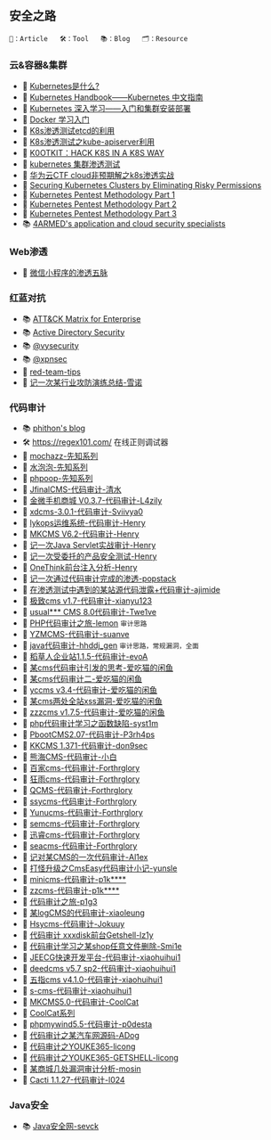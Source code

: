 ## 安全之路
```
📄：Article   🛠：Tool   📚：Blog   🗂：Resource
```


### 云&容器&集群

- 📄 [Kubernetes是什么?](https://www.redhat.com/zh/topics/containers/what-is-kubernetes)
- 📄 [Kubernetes Handbook——Kubernetes 中文指南](https://jimmysong.io/kubernetes-handbook/)
- 📄 [Kubernetes 深入学习——入门和集群安装部署](https://www.cnblogs.com/chiangchou/p/k8s-1.html)
- 📄 [Docker 学习入门](https://www.cnblogs.com/chiangchou/p/docker.html)
- 📄 [K8s渗透测试etcd的利用](https://www.cdxy.me/?p=827)
- 📄 [K8s渗透测试之kube-apiserver利用](https://xz.aliyun.com/t/9031)
- 📄 [K0OTKIT：HACK K8S IN A K8S WAY](http://blog.nsfocus.net/k0otkithack-k8s-in-a-k8s-way/)
- 📄 [kubernetes 集群渗透测试](https://blog.riskivy.com/kubernetes-%E9%9B%86%E7%BE%A4%E6%B8%97%E9%80%8F%E6%B5%8B%E8%AF%95/)
- 📄 [华为云CTF cloud非预期解之k8s渗透实战](https://annevi.cn/2020/12/21/华为云ctf-cloud非预期解之k8s渗透实战)
- 📄 [Securing Kubernetes Clusters by Eliminating Risky Permissions](https://www.cyberark.com/resources/threat-research-blog/securing-kubernetes-clusters-by-eliminating-risky-permissions)
- 📄 [Kubernetes Pentest Methodology Part 1](https://www.cyberark.com/resources/threat-research-blog/kubernetes-pentest-methodology-part-1)
- 📄 [Kubernetes Pentest Methodology Part 2](https://www.cyberark.com/resources/threat-research-blog/kubernetes-pentest-methodology-part-2)
- 📄 [Kubernetes Pentest Methodology Part 3](https://securityboulevard.com/2019/11/kubernetes-pentest-methodology-part-3/)
- 📚 [4ARMED's application and cloud security specialists](https://www.4armed.com/blog/)

### Web渗透
- 📄 [微信小程序的渗透五脉](https://www.hackinn.com/index.php/archives/672/)

### 红蓝对抗
- 📚 [ATT&CK Matrix for Enterprise](https://adsecurity.org/)
- 📚 [Active Directory Security](https://adsecurity.org/)
- 📚 [@vysecurity](https://vincentyiu.com/)
- 📚 [@xpnsec](https://blog.xpnsec.com/)
- 📄 [red-team-tips](https://vincentyiu.com/red-team-tips)
- 📄 [记一次某行业攻防演练总结-雪诺](https://mp.weixin.qq.com/s/8SYob2S45Eg94nhfvvUPGQ)

### 代码审计
- 📚 [phithon's blog](https://www.leavesongs.com/)
- 🛠 https://regex101.com/ 在线正则调试器
- 📄 [mochazz-先知系列](https://xz.aliyun.com/u/2395)
- 📄 [水泡泡-先知系列](https://xz.aliyun.com/u/8030)
- 📄 [phpoop-先知系列](https://xz.aliyun.com/u/4205)
- 📄 [JfinalCMS-代码审计-清水](https://xz.aliyun.com/t/8695)
- 📄 [金微手机商城 V0.3.7-代码审计-L4zily](https://xz.aliyun.com/t/9114)
- 📄 [xdcms-3.0.1-代码审计-Sviivya0](https://xz.aliyun.com/t/9272)
- 📄 [lykops运维系统-代码审计-Henry](https://xz.aliyun.com/t/9195)
- 📄 [MKCMS V6.2-代码审计-Henry](https://xz.aliyun.com/t/7580)
- 📄 [记一次Java Servlet实战审计-Henry](https://xz.aliyun.com/t/9153)
- 📄 [记一次受委托的产品安全测试-Henry](https://xz.aliyun.com/t/8477)
- 📄 [OneThink前台注入分析-Henry](https://xz.aliyun.com/t/8081)
- 📄 [记一次通过代码审计完成的渗透-popstack](https://xz.aliyun.com/t/8664)
- 📄 [在渗透测试中遇到的某站源代码泄露+代码审计-ajimide](https://xz.aliyun.com/t/8334)
- 📄 [极致cms v1.7-代码审计-xianyu123](https://xz.aliyun.com/t/8104)
- 📄 [usual*** CMS 8.0代码审计-Twe1ve](https://xz.aliyun.com/t/8100)
- 📄 [PHP代码审计之旅-lemon](https://xz.aliyun.com/t/7992)  `审计思路`
- 📄 [YZMCMS-代码审计-suanve](https://xz.aliyun.com/t/7985)
- 📄 [java代码审计-hhddj_gen](https://xz.aliyun.com/t/7945) `审计思路，常规漏洞，全面`
- 📄 [稻草人企业站1.1.5-代码审计-evoA](https://xz.aliyun.com/t/5231)
- 📄 [某cms代码审计引发的思考-爱吃猫的闲鱼](https://xz.aliyun.com/t/7775)
- 📄 [某cms代码审计二-爱吃猫的闲鱼](https://xz.aliyun.com/t/7861)
- 📄 [yccms v3.4-代码审计-爱吃猫的闲鱼](https://xz.aliyun.com/t/7748)
- 📄 [某cms两处全站xss漏洞-爱吃猫的闲鱼](https://xz.aliyun.com/t/7381)
- 📄 [zzzcms v1.7.5-代码审计-爱吃猫的闲鱼](https://xz.aliyun.com/t/7239)
- 📄 [php代码审计学习之函数缺陷-syst1m](https://xz.aliyun.com/t/7765)
- 📄 [PbootCMS2.07-代码审计-P3rh4ps](https://xz.aliyun.com/t/7744)
- 📄 [KKCMS 1.371-代码审计-don9sec](https://mp.weixin.qq.com/s/onmcyGZFFZ0wz7jJiG-qDA) 
- 📄 [熊海CMS-代码审计-小白](https://xz.aliyun.com/t/7629)
- 📄 [百家cms-代码审计-Forthrglory](https://xz.aliyun.com/t/7542)
- 📄 [狂雨cms-代码审计-Forthrglory](https://xz.aliyun.com/t/7486)
- 📄 [QCMS-代码审计-Forthrglory](https://xz.aliyun.com/t/7269)
- 📄 [ssycms-代码审计-Forthrglory](https://xz.aliyun.com/t/7227)
- 📄 [Yunucms-代码审计-Forthrglory](https://xz.aliyun.com/t/7178)
- 📄 [semcms-代码审计-Forthrglory](https://xz.aliyun.com/t/7122)
- 📄 [迅睿cms-代码审计-Forthrglory](https://xz.aliyun.com/t/7016)
- 📄 [seacms-代码审计-Forthrglory](https://xz.aliyun.com/t/6780)
- 📄 [记对某CMS的一次代码审计-Al1ex](https://xz.aliyun.com/t/7476)
- 📄 [打怪升级之CmsEasy代码审计小记-yunsle](https://xz.aliyun.com/u/10697)
- 📄 [minicms-代码审计-p1k****](https://xz.aliyun.com/t/6968)
- 📄 [zzcms-代码审计-p1k****](https://xz.aliyun.com/t/7006)
- 📄 [代码审计之旅-p1g3](https://xz.aliyun.com/t/5877)
- 📄 [某logCMS的代码审计-xiaoleung](https://xz.aliyun.com/t/6861)
- 📄 [Hsycms-代码审计-Jokuuy](https://xz.aliyun.com/t/5770)
- 📄 [代码审计 xxxdisk前台Getshell-lz1y](https://xz.aliyun.com/t/5594)
- 📄 [代码审计学习之某shop任意文件删除-Smi1e](https://xz.aliyun.com/u/10503)
- 📄 [JEECG快速开发平台-代码审计-xiaohuihui1](https://xz.aliyun.com/t/4405)
- 📄 [deedcms v5.7 sp2-代码审计-xiaohuihui1](https://xz.aliyun.com/t/4150)
- 📄 [五指cms v4.1.0-代码审计-xiaohuihui1](https://xz.aliyun.com/t/3966)
- 📄 [s-cms-代码审计-xiaohuihui1](https://xz.aliyun.com/t/3614)
- 📄 [MKCMS5.0-代码审计-CoolCat](https://xz.aliyun.com/t/4189)
- 📄 [CoolCat系列](https://xz.aliyun.com/u/12470)
- 📄 [phpmywind5.5-代码审计-p0desta](https://xz.aliyun.com/t/3730)
- 📄 [代码审计之某汽车网源码-ADog](https://xz.aliyun.com/t/2730)
- 📄 [代码审计之YOUKE365-licong](https://xz.aliyun.com/t/2561)
- 📄 [代码审计之YOUKE365-GETSHELL-licong](https://xz.aliyun.com/t/2579)
- 📄 [某商城几处漏洞审计分析-mosin](https://xz.aliyun.com/t/1827)
- 📄 [Cacti 1.1.27-代码审计-l024](https://xz.aliyun.com/t/1592)


### Java安全
- 📚 [Java安全网-sevck](https://javasec.cn/) 

